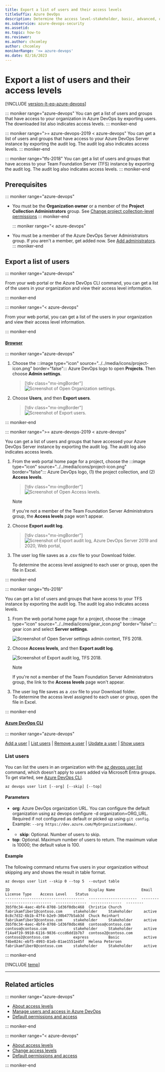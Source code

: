 ```yaml
---
title: Export a list of users and their access levels
titleSuffix: Azure DevOps
description: Determine the access level-stakeholder, basic, advanced, or VS Enterprise-granted to user accounts  
ms.subservice: azure-devops-security
ms.assetid: 
ms.topic: how-to
ms.reviewer:  
ms.author: chcomley
author: chcomley
monikerRange: '<= azure-devops'
ms.date: 02/16/2023
---
```


# Export a list of users and their access levels

[!INCLUDE [version-lt-eq-azure-devops](../../includes/version-lt-eq-azure-devops.md)]

<a id="export-audit-log" >  </a>

::: moniker range="azure-devops"
You can get a list of users and groups that have access to your organization in Azure DevOps by exporting users. The downloaded list also indicates access levels.
::: moniker-end

::: moniker range=">= azure-devops-2019 < azure-devops"
You can get a list of users and groups that have access to your Azure DevOps Server instance by exporting the audit log. The audit log also indicates access levels.
::: moniker-end

::: moniker range="tfs-2018"
You can get a list of users and groups that have access to your Team Foundation Server (TFS) instance by exporting the audit log. The audit log also indicates access levels.
::: moniker-end

## Prerequisites

::: moniker range="azure-devops"

* You must be the **Organization owner** or a member of the **Project Collection Administrators** group. See [Change project collection-level permissions](change-organization-collection-level-permissions.md)
  ::: moniker-end

  ::: moniker range="< azure-devops"
* You must be a member of the Azure DevOps Server Administrators group. If you aren't a member, get added now. See [Add administrators](/azure/devops/server/admin/add-administrator).
  ::: moniker-end

## Export a list of users

::: moniker range="azure-devops"

From your web portal or the Azure DevOps CLI command, you can get a list of the users in your organization and view their access level information.

::: moniker-end

::: moniker range="< azure-devops"

From your web portal, you can get a list of the users in your organization and view their access level information.

::: moniker-end

#### [Browser](#tab/browser)

::: moniker range="azure-devops"

1. Choose the :::image type="icon" source="../../media/icons/project-icon.png" border="false"::: Azure DevOps logo to open **Projects**. Then choose **Admin settings**. 

	> [!div class="mx-imgBorder"]  
	> ![Screenshot of Open Organization settings.](../../media/settings/open-admin-settings-vert.png)  

2. Choose **Users**, and then **Export users**.

	> [!div class="mx-imgBorder"]  
	> ![Screenshot of Export users.](media/export-users-audit/export-new-nav.png) 

::: moniker-end

::: moniker range=">= azure-devops-2019 < azure-devops"

You can get a list of users and groups that have accessed your Azure DevOps Server instance by exporting the audit log. The audit log also indicates access levels.  

1. From the web portal home page for a project, choose the :::image type="icon" source="../../media/icons/project-icon.png" border="false"::: Azure DevOps logo, (1) the project collection, and (2) **Access levels**. 

	> [!div class="mx-imgBorder"]  
	> ![Screenshot of Open Access levels.](media/export-users-audit/open-access-levels-2019.png) 

	> [!NOTE]   
	> If you're not a member of the Team Foundation Server Administrators group, the **Access levels** page won't appear. 
	
2. Choose **Export audit log**. 

	> [!div class="mx-imgBorder"]  
	> ![Screenshot of Export audit log, Azure DevOps Server 2019 and 2020, Web portal, ](media/export-users-audit/export-audit-log-2019.png)  

3. The user log file saves as a .csv file to your Download folder.  

	To determine the access level assigned to each user or group, open the file in Excel.

::: moniker-end

::: moniker range="tfs-2018"

You can get a list of users and groups that have access to your TFS instance by exporting the audit log. The audit log also indicates access levels.  

1. From the web portal home page for a project, choose the :::image type="icon" source="../../media/icons/gear_icon.png" border="false"::: gear icon and select **Server settings**. 

	<img src="media/access-levels-2017-open-admin-context.png" alt="Screenshot of Open Server settings admin context, TFS 2018." />  

2. Choose **Access levels**, and then **Export audit log**. 

	<img src="media/export-users-audit/export-audit-log-tfs.png" alt="Screenshot of Export audit log, TFS 2018. " />  

	> [!NOTE]
	> If you're not a member of the Team Foundation Server Administrators group, the link to the **Access levels** page won't appear. 

3. The user log file saves as a .csv file to your Download folder.  
	To determine the access level assigned to each user or group, open the file in Excel.

::: moniker-end

#### [Azure DevOps CLI](#tab/azure-devops-cli)

::: moniker range="azure-devops"

[Add a user](../accounts/add-organization-users.md#add-user) | [List users](#list-users) | [Remove a user](../accounts/delete-organization-users.md#remove-user) | [Update a user](../accounts/add-organization-users.md#update-user) | [Show users](../accounts/add-organization-users.md#show-users)

<a id="list-users" /> 

### List users

You can list the users in an organization with the [az devops user list](/cli/azure/devops/user#az-devops-user-list) command, which doesn't apply to users added via Microsoft Entra groups. To get started, see [Azure DevOps CLI](../../cli/index.md).

```azurecli
az devops user list [--org] [--skip] [--top]
```

#### Parameters

- **org**: Azure DevOps organization URL. You can configure the default organization using az devops configure -d organization=ORG_URL. Required if not configured as default or picked up using `git config`. Example: `--org https://dev.azure.com/MyOrganizationName/`. 
- - **skip**: Optional. Number of users to skip.  
- **top**: Optional. Maximum number of users to return. The maximum value is 10000; the default value is 100.  


#### Example

The following command returns five users in your organization without skipping any and shows the result in table format.

```azurecli
az devops user list --skip 0 --top 5  --output table

ID                                    Display Name            Email                          License Type    Access Level    Status
------------------------------------  ----------------------  -----------------------------  --------------  --------------  --------
3b5f0c34-4aec-4bf4-8708-1d36f0dbc468  Christie Church         fabrikamfiber1@contoso.com     stakeholder     Stakeholder     active
8c8c7d32-6b1b-47f4-b2e9-30b477b5ab3d  Chuck Reinhart          fabrikamfiber3@contoso.com     stakeholder     Stakeholder     active
3b5f0c34-4aec-4bf4-8708-1d36f0dbc468  contoso@contoso.com     contoso@contoso.com            stakeholder     Stakeholder     active
f14a4f19-9910-6116-9836-cccd6dd1b7b7  contoso2@contoso.com    contoso2@contoso.com           express         Basic           active
74be024c-ebf5-4993-81eb-81ae1551e45f  Helena Petersen         fabrikamfiber8@contoso.com     stakeholder     Stakeholder     active
```

::: moniker-end

[!INCLUDE [temp](../../includes/note-cli-not-supported.md)]

* * *
 

## Related articles

::: moniker range="azure-devops"

- [About access levels](access-levels.md)
- [Manage users and access in Azure DevOps](../accounts/add-organization-users.md) 
- [Default permissions and access](permissions-access.md)

::: moniker-end

::: moniker range="< azure-devops"

- [About access levels](access-levels.md)
- [Change access levels](change-access-levels.md)
- [Default permissions and access](permissions-access.md)

::: moniker-end
